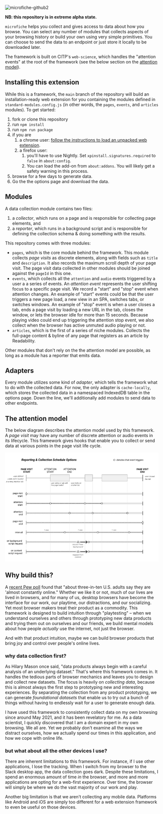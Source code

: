 ![microfiche-github2](https://user-images.githubusercontent.com/95735/138566402-ccb8f203-64af-40c0-80ff-84238829b0d3.png)

__NB: this repository is in extreme alpha state.__

`microfiche` helps you collect and gives access to data about how you browse.
You can select any number of modules that collects aspects of your browsing history or build your own
using very simple primitives. You can choose to send the data to an endpoint or just store it locally
to be downloaded later.

The framework is built on CITP's `web-science`, which handles the "attention events" at the root of the framework (see the below section on the [attention model](#the-attention-model)).

## Installing this extension

While this is a framework, the `main` branch of the repository will build an installation-ready web extension for you containing the modules defined in `standard-modules.config.js` (in other words, the `pages`, `events`, and `articles` modules). To get started:

1. fork or clone this repository
2. run `npm install`
3. run `npm run package`
4. if you are
   1. a chrome user: [follow the instructions to load an unpacked web extension](https://developer.chrome.com/docs/extensions/mv2/getstarted/).
   2. a firefox user: 
      1. you'll have to use Nightly. Set `xpinstall.signatures.required` to `false` in `about:config`. 
      2. You can load the add-on from `about:addons`. You will likely get a safety warning in this process.
5. browse for a few days to generate data.
6. Go the the options page and download the data.

## Modules

A data collection module contains two files:
1. a _collector_, which runs on a page and is responsible for collecting page elements, and
2. a _reporter_, which runs in a background script and is responsible for defining the collection schema & doing something with the results.

This repository comes with three modules:

- `pages`, which is the core module behind the framework. This module collects _page visits_ as discrete elements, along with fields such as `title` and `description`. It also records the maximum scroll depth of your page visit. The page visit data collected in other modules should be joined against the `pageId` in this one.
- `events`, which collects all the `attention` and `audio` events triggered by a user a a series of events. An _attention event_ represents the user shifting focus to a specific page visit. We record a "start" and "stop" event when attention changes. An example of "start" events could be that the user triggers a new page load, a new view in an SPA, switches tabs, or switches windows. An example of  "stop" event is when a user closes a tab, ends a page visit by loading a new URL in the tab, closes the window, or lets the browser idle for more than 15 seconds. Because playing video could end up triggering the attention stop event, we also collect when the browser has active unmuted audio playing or not.
- `articles`, which is the first of a series of niche modules. Collects the full-page content & byline of any page that registers as an article by Readability.

Other modules that don't rely on the the attention model are possible, as long as a module has a reporter that emits data.

## Adapters

Every module utilizes some kind of _adapter_, which tells the framework what to do with the collected data. For now, the only adapter is `cache-locally`, which stores the collected data in a namespaced IndexedDB table in the options page. Down the line, we'll additionally add modules to send data to other endpoints.

## The attention model

The below diagram describes the attention model used by this framework. A _page visit_ may have any number of discrete attention or audio events in its lifecycle. This framework gives hooks that enable you to collect or send data at various points in the page visit life cycle.

![the attention model](./attention-model.png)

## Why build this?

A [recent Pew poll](https://www.pewresearch.org/fact-tank/2021/03/26/about-three-in-ten-u-s-adults-say-they-are-almost-constantly-online/) found that "about three-in-ten U.S. adults say they are 'almost constantly online." Whether we like it or not, much of our lives are lived in browsers, and for many of us, desktop browsers have become the interface for our work, our playtime, our distractions, and our socializing. Yet most browser makers treat their product as a commodity. This framework is designed to build intuition through "playtesting" – when we understand ourselves and others through prototyping new data products and trying them out on ourselves and our friends, we build mental models about how people _actually_ use the internet, not just the browser. 

And with that product intuition, maybe we can build browser products that bring joy and control over people's online lives.

### why data collection first?

As Hilary Mason once said, "data products always begin with a careful analysis of an underlying dataset." That's where this framework comes in. It handles the tedious parts of browser mechanics and leaves you to design and collect new datasets. The focus is heavily on _collecting data_, because this is almost always the first step to prototyping new and interesting experiences. By separating the collection from any product prototyping, we can generate _foundational datasets_ that enable us to try out a bunch of things without having to endlessly wait for a user to generate enough data. 

I have used this framework to consistently collect data on my own browsing since around May 2021, and it has been revelatory for me. As a data scientist, I quickly discovered that I am a domain expert in my own browsing. We all are. Yet we probably don't examine all the ways we distract ourselves, how we actually spend our times in this application, and how we cope with online life.

### but what about all the other devices I use?

There are inherent limitations to this framework. For instance, if I use other applications, I lose the tracking. When I switch from my browser to the Slack desktop app, the data collection goes dark. Despite these limitations, I spend an enormous amount of time _in_ the browser, and more and more applications are opting for a web-first experience. Over time, the browser will simply be where we do the vast majority of our work and play.

Another big limitation is that we aren't collecting any mobile data. Platforms like Android and iOS are simply too different for a web extension framework to even be useful on those devices.
